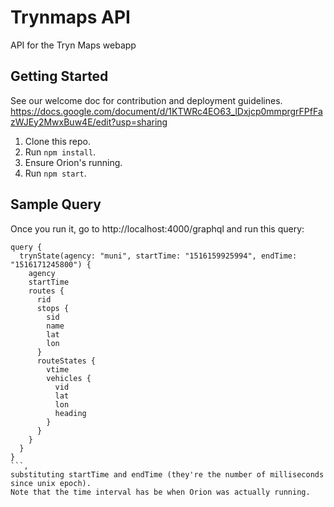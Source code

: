 # Trynmaps API

API for the Tryn Maps webapp

## Getting Started

See our welcome doc for contribution and deployment guidelines.
https://docs.google.com/document/d/1KTWRc4EO63_lDxjcp0mmprgrFPfFazWJEy2MwxBuw4E/edit?usp=sharing

1. Clone this repo.
2. Run `npm install`.
3. Ensure Orion's running.
4. Run `npm start`.

## Sample Query

Once you run it, go to http://localhost:4000/graphql and run this query:
```
query {
  trynState(agency: "muni", startTime: "1516159925994", endTime: "1516171245800") {
    agency
    startTime
    routes {
      rid
      stops {
        sid
        name
        lat
        lon
      }
      routeStates {
        vtime
        vehicles {
          vid
          lat
          lon
          heading
        }
      }
    }
  }
}
```,
substituting startTime and endTime (they're the number of milliseconds since unix epoch).
Note that the time interval has be when Orion was actually running.

